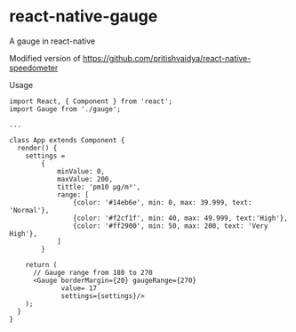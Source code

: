 # react-native-gauge
A gauge in react-native

Modified version of https://github.com/pritishvaidya/react-native-speedometer

Usage

```
import React, { Component } from 'react';
import Gauge from './gauge';

...

class App extends Component {
  render() {
    settings =
        {
            minValue: 0,
            maxValue: 200,
            tittle: 'pm10 µg/m³',
            range: [
                {color: '#14eb6e', min: 0, max: 39.999, text: 'Normal'},
                {color: '#f2cf1f', min: 40, max: 49.999, text:'High'},
                {color: '#ff2900', min: 50, max: 200, text: 'Very High'},
            ]
        }

    return (
      // Gauge range from 180 to 270
      <Gauge borderMargin={20} gaugeRange={270}
             value= 17
             settings={settings}/>
    ); 
  }
}
```
